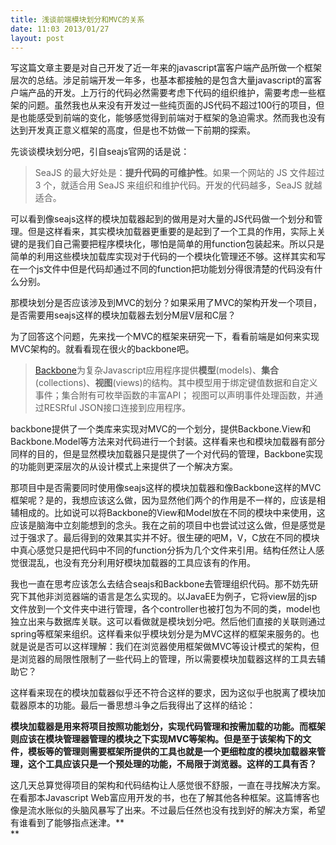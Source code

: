 ```yaml
---
title: 浅谈前端模块划分和MVC的关系
date: 11:03 2013/01/27
layout: post
---
```

写这篇文章主要是对自己开发了近一年来的javascript富客户端产品所做一个框架层次的总结。涉足前端开发一年多，也基本都接触的是包含大量javascript的富客户端产品的开发。上万行的代码必然需要考虑下代码的组织维护，需要考虑一些框架的问题。虽然我也从来没有开发过一些纯页面的JS代码不超过100行的项目，但是也能感受到前端的变化，能够感觉得到前端对于框架的急迫需求。然而我也没有达到开发真正意义框架的高度，但是也不妨做一下前期的探索。

先谈谈模块划分吧，引自seajs官网的话是说：

> SeaJS 的最大好处是：**提升代码的可维护性**。如果一个网站的 JS 文件超过 3 个，就适合用 SeaJS 来组织和维护代码。开发的代码越多，SeaJS 就越适合。

可以看到像seajs这样的模块加载器起到的做用是对大量的JS代码做一个划分和管理。但是这样看来，其实模块加载器更重要的是起到了一个工具的作用，实际上关键的是我们自己需要把程序模块化，哪怕是简单的用function包装起来。所以只是简单的利用这些模块加载库实现对于代码的一个模块化管理还不够。这样其实和写在一个js文件中但是代码却通过不同的function把功能划分得很清楚的代码没有什么分别。  


那模块划分是否应该涉及到MVC的划分？如果采用了MVC的架构开发一个项目，是否需要用seajs这样的模块加载器去划分M层V层和C层？

为了回答这个问题，先来找一个MVC的框架来研究一下，看看前端是如何来实现MVC架构的。就看看现在很火的backbone吧。

> [Backbone](http://github.com/documentcloud/backbone/)<span>为复杂Javascript应用程序提供</span>**模型**<span>(models)、</span>**集合**<span>(collections)、</span>**视图**<span>(views)的结构。其中模型用于绑定键值数据和自定义事件；集合附有可枚举函数的丰富API； 视图可以声明事件处理函数，并通过RESRful JSON接口连接到应用程序。</span>

backbone提供了一个类库来实现对MVC的一个划分，提供Backbone.View和Backbone.Model等方法来对代码进行一个封装。这样看来也和模块加载器有部分同样的目的，但是显然模块加载器只是提供了一个对代码的管理，Backbone实现的功能则更深层次的从设计模式上来提供了一个解决方案。

那项目中是否需要同时使用像seajs这样的模块加载器和像Backbone这样的MVC框架呢？是的，我想应该这么做，因为显然他们两个的作用是不一样的，应该是相辅相成的。比如说可以将Backbone的View和Model放在不同的模块中来使用，这应该是脑海中立刻能想到的念头。我在之前的项目中也尝试过这么做，但是感觉是过于强求了。最后得到的效果其实并不好。很生硬的吧M，V，C放在不同的模块中真心感觉只是把代码中不同的function分拆为几个文件来引用。结构任然让人感觉很混乱，也没有充分利用好模块加载器的工具应该有的作用。

我也一直在思考应该怎么去结合seajs和Backbone去管理组织代码。那不妨先研究下其他非浏览器端的语言是怎么实现的。以JavaEE为例子，它将view层的jsp文件放到一个文件夹中进行管理，各个controller也被打包为不同的类，model也独立出来与数据库关联。这可以看做就是模块划分吧。然后他们直接的关联则通过spring等框架来组织。这样看来似乎模块划分是为MVC这样的框架来服务的。也就是说是否可以这样理解：我们在浏览器使用框架做MVC等设计模式的架构，但是浏览器的局限性限制了一些代码上的管理，所以需要模块加载器这样的工具去辅助它？

这样看来现在的模块加载器似乎还不符合这样的要求，因为这似乎也脱离了模块加载器原本的功能。最后一番思想斗争之后我得出了这样的结论：

**模块加载器是用来将项目按照功能划分，实现代码管理和按需加载的功能。而框架则应该在模块管理器管理的模块之下实现MVC等架构。但是至于该架构下的文件，模板等的管理则需要框架所提供的工具也就是一个更细粒度的模块加载器来管理，这个工具应该只是一个预处理的功能，不局限于浏览器。这样的工具有否？**  


<span class="edui-filter-decoration-none">这几天总算觉得项目的架构和代码结构让人感觉很不舒服，一直在寻找解决方案。在看那本Javascript Web富应用开发的书，也在了解其他各种框架。这篇博客也像是流水账似的头脑风暴写了出来。不过最后任然也没有找到好的解决方案，希望有谁看到了能够指点迷津。</span>**  
**